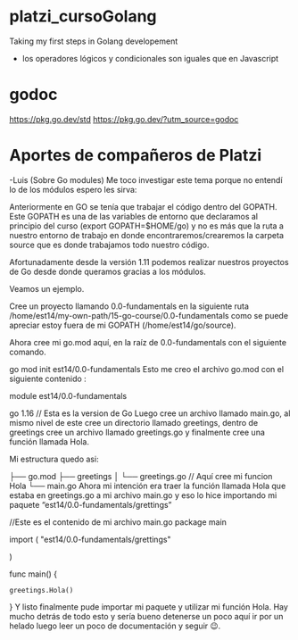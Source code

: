 # platzi_cursoGolang
Taking my first steps in Golang developement 

- los operadores lógicos y condicionales son iguales que en Javascript

# godoc
https://pkg.go.dev/std
https://pkg.go.dev/?utm_source=godoc

# Aportes de compañeros de Platzi
-Luis (Sobre Go modules)
Me toco investigar este tema porque no entendí lo de los módulos espero les sirva:

Anteriormente en GO se tenía que trabajar el código dentro del GOPATH. Este GOPATH es una de las variables de entorno que declaramos al principio del curso (export GOPATH=$HOME/go) y no es más que la ruta a nuestro entorno de trabajo en donde encontraremos/crearemos la carpeta source que es donde trabajamos todo nuestro código.

Afortunadamente desde la versión 1.11 podemos realizar nuestros proyectos de Go desde donde queramos gracias a los módulos.

Veamos un ejemplo.

Cree un proyecto llamando 0.0-fundamentals en la siguiente ruta /home/est14/my-own-path/15-go-course/0.0-fundamentals como se puede apreciar estoy fuera de mi GOPATH (/home/est14/go/source).

Ahora cree mi go.mod aquí, en la raíz de 0.0-fundamentals con el siguiente comando.

go mod init est14/0.0-fundamentals 
Esto me creo el archivo go.mod con el siguiente contenido :

module est14/0.0-fundamentals

go 1.16  // Esta es la version de Go
Luego cree un archivo llamado main.go, al mismo nivel de este cree un directorio llamado greetings, dentro de greetings cree un archivo llamado greetings.go y finalmente cree una función llamada Hola.

Mi estructura quedo asi:

├── go.mod
├── greetings
│ └── greetings.go // Aquí cree mi funcion Hola
└── main.go
Ahora mi intención era traer la función llamada Hola que estaba en greetings.go a mi archivo main.go y eso lo hice importando mi paquete “est14/0.0-fundamentals/grettings”

//Este es el contenido de mi archivo main.go
package main

import (
	"est14/0.0-fundamentals/grettings"
	
)

func main() {

	greetings.Hola()
	
}
Y listo finalmente pude importar mi paquete y utilizar mi función Hola. Hay mucho detrás de todo esto y sería bueno detenerse un poco aquí ir por un helado luego leer un poco de documentación y seguir 😉.
